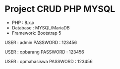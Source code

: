 # Project CRUD PHP MYSQL
* PHP      : 8.x.x
* Database : MYSQL/MariaDB
* Framework: Bootstrap 5

USER : admin
PASSWORD : 123456

USER : opbarang
PASSWORD : 123456

USER : opmahasiswa
PASSWORD : 123456
